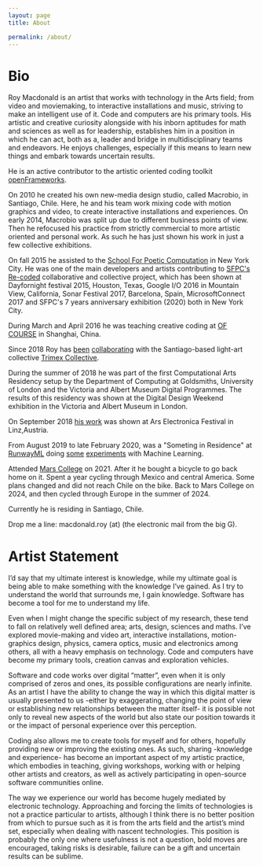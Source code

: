 ```yaml
---
layout: page
title: About

permalink: /about/
---
```



# Bio

Roy Macdonald is an artist that works with technology in the Arts field; from video and moviemaking, to interactive installations and music, striving to make an intelligent use of it. Code and computers are his primary tools.
His artistic and creative curiosity alongside with his inborn aptitudes for math and sciences as well as for leadership, establishes him in a position in which he can act, both as a, leader and bridge in multidisciplinary teams and endeavors. He enjoys challenges, especially if this means to learn new things and embark towards uncertain results.

He is an active contributor to the artistic oriented coding toolkit [openFrameworks](http://openframeworks.cc).

On 2010 he created his own new-media design studio, called Macrobio, in Santiago, Chile. Here, he and his team work mixing code with motion graphics and video, to create interactive installations and experiences. On early 2014, Macrobio was split up due to different business points of view. Then he refocused his practice from strictly commercial to more artistic oriented and personal work. As such he has just shown his work in just a few collective exhibitions.

On fall 2015 he assisted to the [School For Poetic Computation](http://sfpc.io) in New York City.
He was one of the main developers and artists contributing to [SFPC's Re-coded](https://roymacdonald.github.io//projects/2017/11/15/SFPCs-Recoded-Project.html) collaborative and collective project, which has been shown at Dayfornight festival 2015, Houston, Texas, Google I/O 2016 in Mountain View, California, Sonar Festival 2017, Barcelona, Spain, MicrosoftConnect 2017 and SFPC's 7 years anniversary exhibition (2020) both in New York City.

During March and April 2016 he was teaching creative coding at [OF COURSE](http://http://ofcourse.io/) in Shanghai, China.

Since 2018 Roy has [been](https://roymacdonald.github.io//projects/2018/04/09/Luminus_Prospectus_Mavi.html) [collaborating](https://roymacdonald.github.io//projects/2018/12/19/Invocacion.html) with the Santiago-based light-art collective [Trimex Collective](https://www.trimex.cl).

During the summer of 2018 he was part of the first Computational Arts Residency  setup by the Department of Computing at Goldsmiths, University of London and the Victoria and Albert Museum Digital Programmes. The results of this residency was shown at the Digital Design Weekend exhibition in the Victoria and Albert Museum in London.

On September 2018 [his work](https://roymacdonald.github.io//projects/2018/09/01/Defective-Apparatus_v1.2.html) was shown at Ars Electronica Festival in Linz,Austria.

From August 2019 to late February 2020, was a "Someting in Residence" at [RunwayML](https://runwayml.com/) doing [some](https://roymacdonald.github.io//projects/2020/08/21/SyleGAN_Mixer.html) [experiments](https://roymacdonald.github.io//projects/2020/08/19/How_NOT_to_train_your_GAN.html) with Machine Learning.

Attended [Mars College](https://www.mars.college/) on 2021. After it he bought a bicycle to go back home on it. Spent a year cycling through Mexico and central America. Some plans changed and did not reach Chile on the bike. Back to Mars College on 2024, and then cycled through Europe in the summer of 2024.



Currently he is residing in Santiago, Chile.

Drop me a line: macdonald.roy (at) (the electronic mail from the big G).



# Artist Statement

I’d say that my ultimate interest is knowledge, while my ultimate goal is being able to make something with the knowledge I’ve gained.
As I try to understand the world that surrounds me, I gain knowledge.
Software has become a tool for me to understand my life.

Even when I might change the specific subject of my research, these tend to fall on relatively well defined area; arts, design, sciences and maths. I’ve explored movie-making and video art, interactive installations, motion-graphics design, physics, camera optics, music and electronics among others, all with a heavy emphasis on technology. Code and computers have become my primary tools, creation canvas and exploration vehicles.

Software and code works over digital “matter”, even when it is only comprised of zeros and ones, its possible configurations are nearly infinite. As an artist I have the ability to change the way in which this digital matter is usually presented to us -either by exaggerating, changing the point of view or establishing new relationships between the matter itself- it is possible not only to reveal new aspects of the world but also state our position towards it or the impact of personal experience over this perception.

Coding also allows me to create tools for myself and for others, hopefully providing new or improving the existing ones. As such, sharing -knowledge and experience- has become an important aspect of my artistic practice, which embodies in teaching, giving workshops, working with or helping other artists and creators, as well as actively participating in open-source software communities online.

The way we experience our world has become hugely mediated by electronic technology. Approaching and forcing the limits of technologies is not a practice particular to artists, although I think there is no better position from which to pursue such as it is from the arts field and the artist’s mind set, especially when dealing with nascent technologies. This position is probably the only one where usefulness is not a question, bold moves are encouraged, taking risks is desirable, failure can be a gift and uncertain results can be sublime.
